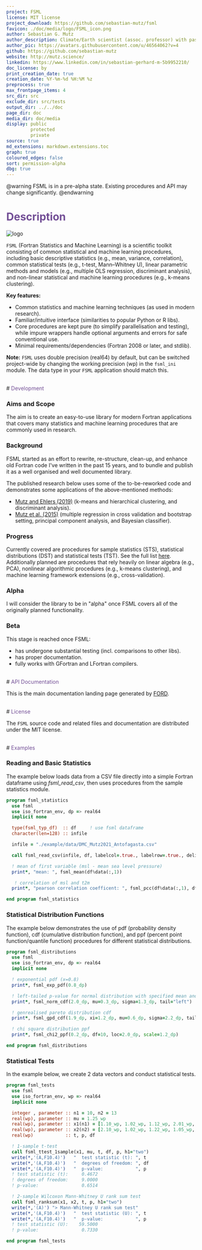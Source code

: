 ```yaml
---
project: FSML
license: MIT license
project_download: https://github.com/sebastian-mutz/fsml
favicon: ./doc/media/logo/FSML_icon.png
author: Sebastian G. Mutz
author_description: Climate/Earth scientist (assoc. professor) with passion for statistics, modelling, AI, games, music, open culture & coding (Fortran & Python). 🇪🇺 🦊🌱
author_pic: https://avatars.githubusercontent.com/u/46564062?v=4
github: https://github.com/sebastian-mutz
website: http://mutz.science/
linkedin: https://www.linkedin.com/in/sebastian-gerhard-m-5b9952210/
doc_license: by
print_creation_date: true
creation_date: %Y-%m-%d %H:%M %z
preprocess: true
max_frontpage_items: 4
src_dir: src
exclude_dir: src/tests
output_dir: ../../doc
page_dir: doc
media_dir: doc/media
display: public
         protected
         private
source: true
md_extensions: markdown.extensions.toc
graph: true
coloured_edges: false
sort: permission-alpha
dbg: true
---
```


@warning
FSML is in a pre-alpha state. Existing procedures and API may change significantly.
@endwarning

# <span style="color:#734f96">Description</span>

![logo](media/logo/FSML_small.png)

`FSML` (Fortran Statistics and Machine Learning) is a scientific toolkit consisting of common statistical and machine learning procedures, including basic descriptive statistics (e.g., mean, variance, correlation), common statistical tests (e.g., t-test, Mann–Whitney U), linear parametric methods and models (e.g., multiple OLS regression, discriminant analysis), and non-linear statistical and machine learning procedures (e.g., k-means clustering).

**Key features:**

 - Common statistics and machine learning techniques (as used in modern research).
 - Familiar/intuitive interface (similarities to popular Python or R libs).
 - Core procedures are kept pure (to simplify parallelisation and testing), while impure wrappers handle optional arguments and errors for safe conventional use.
 - Minimal requirements/dependencies (Fortran 2008 or later, and stdlib).

**Note:**
`FSML` uses double precision (real64) by default, but can be switched project-wide by changing the working precision (wp) in the `fsml_ini` module. The data type in your `FSML` application should match this.

<br>
# <span style="color:#734f96">Development</span>

### Aims and Scope

The aim is to create an easy-to-use library for modern Fortran applications that covers many statistics and machine learning procedures that are commonly used in research.

### Background

FSML started as an effort to rewrite, re-structure, clean-up, and enhance old Fortran code I've written in the past 15 years, and to bundle and publish it as a well organised and well documented library.

The published research below uses some of the to-be-reworked code and demonstrates some applications of the above-mentioned methods:

- [Mutz and Ehlers (2019)](https://doi.org/10.5194/esurf-7-663-2019) (k-means and hierarchical clustering, and discriminant analysis).
- [Mutz et al. (2015)](https://doi.org/10.1007/s00382-015-2663-5) (multiple regression in cross validation and bootstrap setting, principal component analysis, and Bayesian classifier).

### Progress

Currently covered are procedures for sample statistics (STS), statistical distributions (DST) and statistical tests (TST). See the full list [here](./page/api/index.html#coverage). Additionally planned are procedures that rely heavily on linear algebra (e.g., PCA), nonlinear algorithmic procedures (e.g., k-means clustering), and machine learning framework extensions (e.g., cross-validation).

### Alpha

I will consider the library to be in "alpha" once FSML covers all of the originally planned functionality.

### Beta

This stage is reached once FSML:

- has undergone substantial testing (incl. comparisons to other libs).
- has proper documentation.
- fully works with GFortran and LFortran compilers.

<br>
# <span style="color:#734f96">API Documentation</span>

This is the main documentation landing page generated by [FORD].

[FORD]: https://github.com/Fortran-FOSS-Programmers/ford#readme


<br>
# <span style="color:#734f96">License</span>

The `FSML` source code and related files and documentation are distributed under the MIT license.

<br>
# <span style="color:#734f96">Examples</span>

### Reading and Basic Statistics

The example below loads data from a CSV file directly into a simple Fortran dataframe using *fsml_read_csv*, then uses procedures from the sample statistics module.

```fortran
program fsml_statistics
  use fsml
  use iso_fortran_env, dp => real64
  implicit none

  type(fsml_typ_df)  :: df     ! use fsml dataframe
  character(len=128) :: infile

  infile = "./example/data/DMC_Mutz2021_Antofagasta.csv"

  call fsml_read_csv(infile, df, labelcol=.true., labelrow=.true., delimiter=",")

  ! mean of first variable (msl - mean sea level pressure)
  print*, "mean: ", fsml_mean(df%data(:,1))

   ! correlation of msl and t2m
  print*, "pearson correlation coefficent: ", fsml_pcc(df%data(:,1), df%data(:,2))

end program fsml_statistics
```

### Statistical Distribution Functions

The example below demonstrates the use of pdf (probability density function), cdf (cumulative distribution function), and ppf (percent point function/quantile function) procedures for different statistical distributions.

```fortran
program fsml_distributions
  use fsml
  use iso_fortran_env, dp => real64
  implicit none

  ! exponential pdf (x=0.8)
  print*, fsml_exp_pdf(0.8_dp)

  ! left-tailed p-value for normal distribution with specified mean and standard deviation
  print*, fsml_norm_cdf(2.0_dp, mu=0.3_dp, sigma=1.3_dp, tail="left")

  ! genrealised pareto distribution cdf
  print*, fsml_gpd_cdf(1.9_dp, xi=1.2_dp, mu=0.6_dp, sigma=2.2_dp, tail="left")

  ! chi square distribution ppf
  print*, fsml_chi2_ppf(0.2_dp, df=10, loc=2.0_dp, scale=1.2_dp)

end program fsml_distributions
```

### Statistical Tests

In the example below, we create 2 data vectors and conduct statistical tests.

```fortran
program fsml_tests
  use fsml
  use iso_fortran_env, wp => real64
  implicit none

  integer , parameter :: n1 = 10, n2 = 13
  real(wp), parameter :: mu = 1.25_wp
  real(wp), parameter :: x1(n1) = [1.10_wp, 1.02_wp, 1.12_wp, 2.01_wp, 1.92_wp, 1.01_wp, 1.10_wp, 1.26_wp, 1.51_wp, 1.01_wp]
  real(wp), parameter :: x2(n2) = [2.10_wp, 1.02_wp, 1.22_wp, 1.05_wp, 0.95_wp, 1.02_wp, 2.00_wp, 1.05_wp, 1.12_wp, 1.20_wp, 1.12_wp, 1.01_wp, 1.12_wp]
  real(wp)            :: t, p, df

  ! 1-sample t-test
  call fsml_ttest_1sample(x1, mu, t, df, p, h1="two")
  write(*,'(A,F10.4)')   "  test statistic (t): ", t
  write(*,'(A,F10.4)')   "  degrees of freedom: ", df
  write(*,'(A,F10.4)')   "  p-value:            ", p
  ! test statistic (t):     0.4672
  ! degrees of freedom:     9.0000
  ! p-value:                0.6514

  ! 2-sample Wilcoxon Mann-Whitney U rank sum test
  call fsml_ranksum(x1, x2, t, p, h1="two")
  write(*,'(A)') "> Mann-Whitney U rank sum test"
  write(*,'(A,F10.4)')   "  test statistic (U): ", t
  write(*,'(A,F10.4)')   "  p-value:            ", p
  ! test statistic (U):    59.5000
  ! p-value:                0.7330

end program fsml_tests
```
